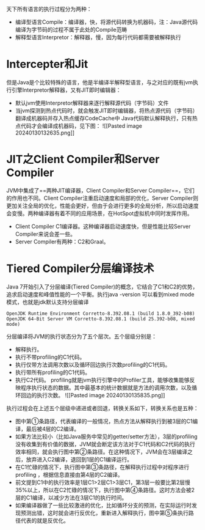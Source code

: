 天下所有语言的执行过程分为两种：
- 编译型语言Compile：编译器，快，将源代码转换为机器码，注：Java源代码编译为字节码的过程不属于此处的Compile范畴
- 解释型语言Interpretor：解释器，慢，因为每行代码都需要被解释执行

# Intercepter和Jit
但是Java是个比较特殊的语言，他是半编译半解释型语言，与之对应的既有jvm执行引擎Interpretor解释器，又有JIT即时编辑器：
- 默认jvm使用Interpretor解释器来逐行解释源代码（字节码）文件
- 当jvm探测到热点代码时，就会触发JIT即时编辑器，将热点源代码（字节码）翻译成机器码并存入热点缓存CodeCache中
Java代码默认解释执行，只有热点代码才会编译成机器码，见下图：
![[Pasted image 20240130132635.png]]
# JIT之Client Compiler和Server Compiler
JVM中集成了==两种JIT编译器，Client Compiler和Server Compiler==，它们的作用也不同。Client Compiler注重启动速度和局部的优化，Server Compiler则更加关注全局的优化，性能会更好，但由于会进行更多的全局分析，所以启动速度会变慢。两种编译器有着不同的应用场景，在HotSpot虚拟机中同时发挥作用。
- Client Compiler C1编译器。这种编译器启动速度快，但是性能比较Server Compiler来说会差一些。
- Server Compiler有两种：C2和Graal。
# Tiered Compiler分层编译技术
Java 7开始引入了分层编译(Tiered Compiler)的概念，它结合了C1和C2的优势，追求启动速度和峰值性能的一个平衡。执行java -version
可以看到mixed mode模式，也就是jdk默认支持分层编译
```shell
OpenJDK Runtime Environment Corretto-8.392.08.1 (build 1.8.0_392-b08)
OpenJDK 64-Bit Server VM Corretto-8.392.08.1 (build 25.392-b08, mixed mode)
```
分层编译将JVM的执行状态分为了五个层次。五个层级分别是：
- 解释执行。
- 执行不带profiling的C1代码。
- 执行仅带方法调用次数以及循环回边执行次数profiling的C1代码。
- 执行带所有profiling的C1代码。
- 执行C2代码。
profiling就是jvm执行引擎中的Profiler工具，能够收集能够反映程序执行状态的数据。其中最基本的统计数据就是方法的调用次数，以及循环回边的执行次数。
![[Pasted image 20240130135835.png]]

执行过程会在上述五个层级中递进或者回退，转换关系如下，转换关系也是五种：
- 图中第①条路径，代表编译的一般情况，热点方法从解释执行到被3层的C1编译，最后被4层的C2编译。
- 如果方法比较小（比如Java服务中常见的getter/setter方法），3层的profiling没有收集到有价值的数据，JVM就会断定该方法对于C1代码和C2代码的执行效率相同，就会执行图中第②条路径。在这种情况下，JVM会在3层编译之后，放弃进入C2编译，退回到1层的C1编译运行。
- 在C1忙碌的情况下，执行图中第③条路径，在解释执行过程中对程序进行profiling ，根据信息直接由第4层的C2编译。
- 前文提到C1中的执行效率是1层C1>2层C1>3层C1，第3层一般要比第2层慢35%以上，所以在C2忙碌的情况下，执行图中第④条路径。这时方法会被2层的C1编译，以减少方法在3层C1的执行时间。
- 如果编译器做了一些比较激进的优化，比如循环分支的预测，在实际运行时发现预测出错，这时就会进行反优化，重新进入解释执行，图中第⑤条执行路径代表的就是反优化。